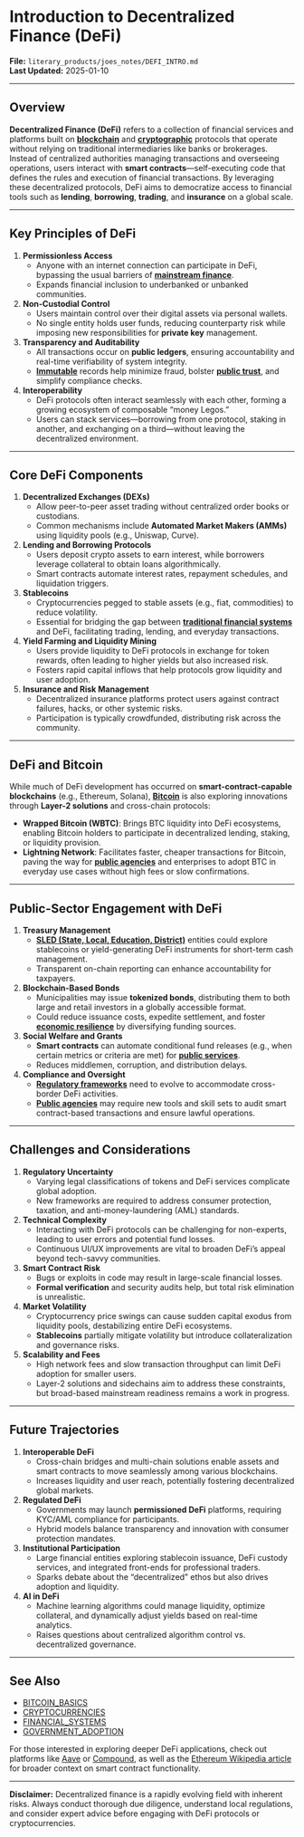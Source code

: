 # Introduction to Decentralized Finance (DeFi)

**File:** `literary_products/joes_notes/DEFI_INTRO.md`\
**Last Updated:** 2025-01-10

***

## Overview

**Decentralized Finance (DeFi)** refers to a collection of financial services and platforms built on [**blockchain**](../MISC/BITCOIN_BASICS.md) and [**cryptographic**](CRYPTOGRAPHY_BASICS.md) protocols that operate without relying on traditional intermediaries like banks or brokerages. Instead of centralized authorities managing transactions and overseeing operations, users interact with **smart contracts**—self-executing code that defines the rules and execution of financial transactions. By leveraging these decentralized protocols, DeFi aims to democratize access to financial tools such as **lending**, **borrowing**, **trading**, and **insurance** on a global scale.

***

## Key Principles of DeFi

1. **Permissionless Access**
   * Anyone with an internet connection can participate in DeFi, bypassing the usual barriers of [**mainstream finance**](../../joes_notes/MAINSTREAM_FINANCE.md).
   * Expands financial inclusion to underbanked or unbanked communities.
2. **Non-Custodial Control**
   * Users maintain control over their digital assets via personal wallets.
   * No single entity holds user funds, reducing counterparty risk while imposing new responsibilities for **private key** management.
3. **Transparency and Auditability**
   * All transactions occur on **public ledgers**, ensuring accountability and real-time verifiability of system integrity.
   * [**Immutable**](../MISC/BITCOIN_BASICS.md#immutability) records help minimize fraud, bolster [**public trust**](../MISC/PUBLIC_TRUST.md), and simplify compliance checks.
4. **Interoperability**
   * DeFi protocols often interact seamlessly with each other, forming a growing ecosystem of composable “money Legos.”
   * Users can stack services—borrowing from one protocol, staking in another, and exchanging on a third—without leaving the decentralized environment.

***

## Core DeFi Components

1. **Decentralized Exchanges (DEXs)**
   * Allow peer-to-peer asset trading without centralized order books or custodians.
   * Common mechanisms include **Automated Market Makers (AMMs)** using liquidity pools (e.g., Uniswap, Curve).
2. **Lending and Borrowing Protocols**
   * Users deposit crypto assets to earn interest, while borrowers leverage collateral to obtain loans algorithmically.
   * Smart contracts automate interest rates, repayment schedules, and liquidation triggers.
3. **Stablecoins**
   * Cryptocurrencies pegged to stable assets (e.g., fiat, commodities) to reduce volatility.
   * Essential for bridging the gap between [**traditional financial systems**](../STRATEGY/FINANCIAL_SYSTEMS.md) and DeFi, facilitating trading, lending, and everyday transactions.
4. **Yield Farming and Liquidity Mining**
   * Users provide liquidity to DeFi protocols in exchange for token rewards, often leading to higher yields but also increased risk.
   * Fosters rapid capital inflows that help protocols grow liquidity and user adoption.
5. **Insurance and Risk Management**
   * Decentralized insurance platforms protect users against contract failures, hacks, or other systemic risks.
   * Participation is typically crowdfunded, distributing risk across the community.

***

## DeFi and Bitcoin

While much of DeFi development has occurred on **smart-contract-capable blockchains** (e.g., Ethereum, Solana), [**Bitcoin**](../MISC/BITCOIN.md) is also exploring innovations through **Layer-2 solutions** and cross-chain protocols:

* **Wrapped Bitcoin (WBTC)**: Brings BTC liquidity into DeFi ecosystems, enabling Bitcoin holders to participate in decentralized lending, staking, or liquidity provision.
* **Lightning Network**: Facilitates faster, cheaper transactions for Bitcoin, paving the way for [**public agencies**](../MISC/PUBLIC_AGENCIES.md) and enterprises to adopt BTC in everyday use cases without high fees or slow confirmations.

***

## Public-Sector Engagement with DeFi

1. **Treasury Management**
   * [**SLED (State, Local, Education, District)**](../MISC/SLED_VERTICES.md) entities could explore stablecoins or yield-generating DeFi instruments for short-term cash management.
   * Transparent on-chain reporting can enhance accountability for taxpayers.
2. **Blockchain-Based Bonds**
   * Municipalities may issue **tokenized bonds**, distributing them to both large and retail investors in a globally accessible format.
   * Could reduce issuance costs, expedite settlement, and foster [**economic resilience**](../../joes_notes/ECONOMIC_RESILIENCE.md) by diversifying funding sources.
3. **Social Welfare and Grants**
   * **Smart contracts** can automate conditional fund releases (e.g., when certain metrics or criteria are met) for [**public services**](../MISC/PUBLIC_SERVICES.md).
   * Reduces middlemen, corruption, and distribution delays.
4. **Compliance and Oversight**
   * [**Regulatory frameworks**](../MISC/REGULATORY_FRAMEWORKS.md) need to evolve to accommodate cross-border DeFi activities.
   * [**Public agencies**](../MISC/PUBLIC_AGENCIES.md) may require new tools and skill sets to audit smart contract-based transactions and ensure lawful operations.

***

## Challenges and Considerations

1. **Regulatory Uncertainty**
   * Varying legal classifications of tokens and DeFi services complicate global adoption.
   * New frameworks are required to address consumer protection, taxation, and anti-money-laundering (AML) standards.
2. **Technical Complexity**
   * Interacting with DeFi protocols can be challenging for non-experts, leading to user errors and potential fund losses.
   * Continuous UI/UX improvements are vital to broaden DeFi’s appeal beyond tech-savvy communities.
3. **Smart Contract Risk**
   * Bugs or exploits in code may result in large-scale financial losses.
   * **Formal verification** and security audits help, but total risk elimination is unrealistic.
4. **Market Volatility**
   * Cryptocurrency price swings can cause sudden capital exodus from liquidity pools, destabilizing entire DeFi ecosystems.
   * **Stablecoins** partially mitigate volatility but introduce collateralization and governance risks.
5. **Scalability and Fees**
   * High network fees and slow transaction throughput can limit DeFi adoption for smaller users.
   * Layer-2 solutions and sidechains aim to address these constraints, but broad-based mainstream readiness remains a work in progress.

***

## Future Trajectories

1. **Interoperable DeFi**
   * Cross-chain bridges and multi-chain solutions enable assets and smart contracts to move seamlessly among various blockchains.
   * Increases liquidity and user reach, potentially fostering decentralized global markets.
2. **Regulated DeFi**
   * Governments may launch **permissioned DeFi** platforms, requiring KYC/AML compliance for participants.
   * Hybrid models balance transparency and innovation with consumer protection mandates.
3. **Institutional Participation**
   * Large financial entities exploring stablecoin issuance, DeFi custody services, and integrated front-ends for professional traders.
   * Sparks debate about the “decentralized” ethos but also drives adoption and liquidity.
4. **AI in DeFi**
   * Machine learning algorithms could manage liquidity, optimize collateral, and dynamically adjust yields based on real-time analytics.
   * Raises questions about centralized algorithm control vs. decentralized governance.

***

## See Also

* [BITCOIN\_BASICS](../MISC/BITCOIN_BASICS.md)
* [CRYPTOCURRENCIES](CRYPTOCURRENCIES.md)
* [FINANCIAL\_SYSTEMS](../STRATEGY/FINANCIAL_SYSTEMS.md)
* [GOVERNMENT\_ADOPTION](../MISC/GOVERNMENT_ADOPTION.md)

For those interested in exploring deeper DeFi applications, check out platforms like [Aave](https://aave.com/) or [Compound](https://compound.finance/), as well as the [Ethereum Wikipedia article](https://en.wikipedia.org/wiki/Ethereum) for broader context on smart contract functionality.

***

**Disclaimer:** Decentralized finance is a rapidly evolving field with inherent risks. Always conduct thorough due diligence, understand local regulations, and consider expert advice before engaging with DeFi protocols or cryptocurrencies.
